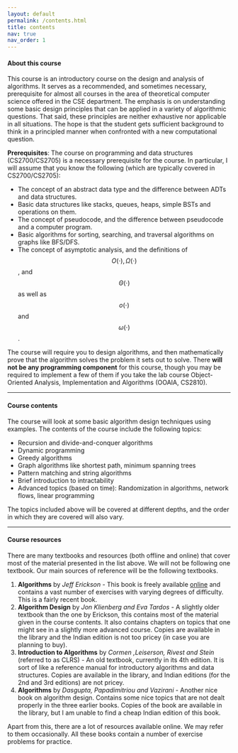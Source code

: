 ```yaml
---
layout: default
permalink: /contents.html
title: contents
nav: true
nav_order: 1
---
```

#### **About this course**

This course is an introductory course on the design and analysis of algorithms. It serves as a recommended, and sometimes necessary, prerequisite for almost all courses in the area of theoretical computer science offered in the CSE department. The emphasis is on understanding some basic design principles that can be applied in a variety of algorithmic questions. That said, these principles are neither exhaustive nor applicable in all situations. The hope is that the student gets sufficient background to think in a principled manner when confronted with a new computational question.

**Prerequisites**: The course on programming and data structures (CS2700/CS2705) is a necessary prerequisite for the course. In particular, I will assume that you know the following (which are typically covered in CS2700/CS2705):
- The concept of an abstract data type and the difference between ADTs and data structures.
- Basic data structures like stacks, queues, heaps, simple BSTs and operations on them.
- The concept of pseudocode, and the difference between pseudocode and a computer program.
- Basic algorithms for sorting, searching, and traversal algorithms on graphs like BFS/DFS.
- The concept of asymptotic analysis, and the definitions of $$O(\cdot), \Omega(\cdot)$$, and $$\Theta(\cdot)$$ as well as $$o(\cdot)$$ and $$\omega(\cdot)$$.

The course will require you to design algorithms, and then mathematically prove that the algorithm solves the problem it sets out to solve. There **will not be any programming component** for this course, though you may be required to implement a few of them if you take the lab course Object-Oriented Analysis, Implementation and Algorithms (OOAIA, CS2810).

---

#### **Course contents**

The course will look at some basic  algorithm design techniques using examples. The contents of the course include the following topics:
- Recursion and divide-and-conquer algorithms
- Dynamic programming
- Greedy algorithms
- Graph algorithms like shortest path, minimum spanning trees
- Pattern matching and string algorithms
- Brief introduction to intractability
- Advanced topics (based on time): Randomization in algorithms, network flows, linear programming

The topics included above will be covered at different depths, and the order in which they are covered will also vary.

---

#### **Course resources**

There are many textbooks and resources (both offline and online) that cover most of the material presented in the list above. We will not be following one textbook. Our main sources of reference will be the following textbooks.

1. **Algorithms** by *Jeff Erickson* - This book is freely available [online](http://jeffe.cs.illinois.edu/teaching/algorithms/) and contains a vast number of exercises with varying degrees of difficulty. This is a fairly recent book.
2. **Algorithm Design** by *Jon Klienberg and Eva Tardos* - A slightly older textbook than the one by Erickson, this contains most of the material given in the course contents. It also contains chapters on topics that one might see in a slightly more advanced course. Copies are available in the library and the Indian edition is not too pricey (in case you are planning to buy).
3. **Introduction to Algorithms** by *Cormen ,Leiserson, Rivest and Stein* (referred to as CLRS) - An old textbook, currently in its 4th edition. It is sort of like a reference manual for introductory algorithms and data structures. Copies are available in the library, and Indian editions (for the 2nd and 3rd editions) are not pricey.
4. **Algorithms** by *Dasgupta, Papadimitriou and Vazirani* - Another nice book on algorithm design. Contains some nice topics that are not dealt properly in the three earlier books. Copies of the book are available in the library, but I am unable to find a cheap Indian edition of this book.

Apart from this, there are a lot of resources available online. We may refer to them occasionally. All these books contain a number of exercise problems for practice.
